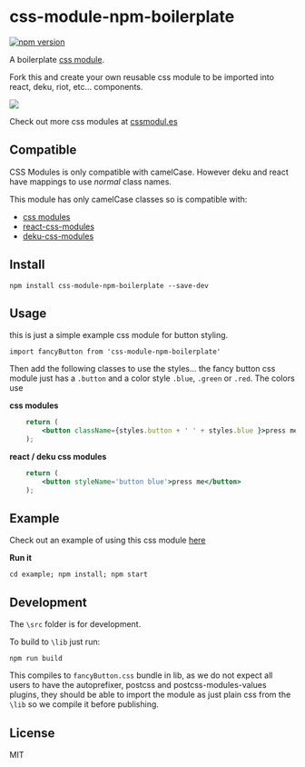 # css-module-npm-boilerplate

[![npm version](https://badge.fury.io/js/css-module-npm-boilerplate.svg)](https://badge.fury.io/js/css-module-npm-boilerplate)

A boilerplate [css module](https://github.com/css-modules/css-modules).

Fork this and create your own reusable css module to be imported into react, deku, riot, etc... components.

![](https://raw.githubusercontent.com/StevenIseki/css-module-npm-boilerplate/master/screenshot.png)

Check out more css modules at [cssmodul.es](http://cssmodul.es)

## Compatible

CSS Modules is only compatible with camelCase. However deku and react have mappings to use *normal* class names.

This module has only camelCase classes so is compatible with:

- [css modules](https://github.com/css-modules/css-modules)
- [react-css-modules](https://github.com/gajus/react-css-modules)
- [deku-css-modules](https://github.com/StevenIseki/deku-css-modules)

## Install

`npm install css-module-npm-boilerplate --save-dev`

## Usage

this is just a simple example css module for button styling.

`import fancyButton from 'css-module-npm-boilerplate'`

Then add the following classes to use the styles... the fancy button css module just has a `.button` and a color style `.blue`, `.green` or `.red`. The colors use  

**css modules**

```jsx
	return (
        <button className={styles.button + ' ' + styles.blue }>press me</button>
    );
```

**react / deku css modules**

```jsx
	return (
        <button styleName='button blue'>press me</button>
    );
```

## Example

Check out an example of using this css module [here](https://github.com/StevenIseki/css-module-npm-boilerplate/tree/master/example)

**Run it**

`cd example; npm install; npm start`

## Development

The `\src` folder is for development. 

To build to `\lib` just run:

`npm run build`

This compiles to `fancyButton.css` bundle in lib, as we do not expect all users to have the autoprefixer, postcss and postcss-modules-values plugins, they should be able to import the module as just plain css from the `\lib` so we compile it before publishing.

## License

MIT
